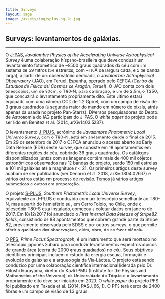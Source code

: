 ```yaml
---
title: Surveys
layout: page
image: /assets/img/splus-bg-lg.jpg
---
```


## Surveys: levantamentos de galáxias.
---

O [J-PAS][j-pas], *Javalambre Physics of the Accelerating  Universe Astrophysical Survey* é uma colaboração híspano-brasileira que deve conduzir um levantamento fotométrico de ~8500 graus quadrados do céu com um sistema de 59 filtros (54 estreitos, com ~110Å  de largura cada, e 5 de banda larga), a partir de um observatório dedicado, o *Javalambre  Astrophysical Observatory* (JAO), em Teruel, Espanha, operado pelo CEFCA (*Centro de Estudios de Física del Cosmos de Aragón, Teruel*). O JAO conta com dois telescópios, um de 80cm, o T80-N, para calibração, e um de 2.5m, o T250, que conduzirá o levantamento propriamente dito. Este último estará equipado com uma câmera CCD de 1.2 Gpixel, com um campo de visão de 3 graus quadrados (a segunda maior do mundo em número de pixels, atrás apenas da usada no projeto Pan-Starrs). Diversos pesquisadores do Depto. de Astronomia do IAG participam do J-PAS. O *white paper* do projeto pode ser lido em Benítez et al. (2014, arXiv1403.5237).

O levantamento  [J-PLUS][j-plus], acrônimo de *Javalambre Photometric Local Universe Survey*, com o T80-N, está em andamento desde o final de 2015. Em 29 de setembro de 2017 o CEFCA anunciou o acesso aberto  ao Early Data Release (EDR) deste survey, que consiste em 18 apontamentos em diferentes regiões do céu, cobrindo 36 graus quadrados. Os catálogos disponibilizados juntos com as imagens contêm mais de 400 mil objetos astronômicos observados nas 12 bandas do projeto, sendo 150 mil estrelas e 101 mil galáxias até a magnitude  r < 21.
Os primeiros artigos deste survey acabam de ser publicados (ver Cenarro et al. 2018, arXiv:1804.02667) e vários outros estão em processo de revisão. Temos já vários artigos submetidos e outros em preparação.

O projeto [S-PLUS][s-plus], *Southern Photometric Local Universe Survey*, equivalente  ao J-PLUS e conduzido com um telescópio semelhante ao T80-N, mas a partir do hemisfério sul, em Cerro Tololo, no Chile, onde o telescópio T80-S está instalado, começou a coletar dados em janeiro de 2017. Em 18/12/2017 foi anunciado o *First Internal Data Release of Stripe82 fields*, consistindo de 88 apontamentos que cobrem grande parte da Stripe 82, previamente observada pelo SDSS e por outros surveys, o que permite aferir a qualidade das observações, além, claro, de se fazer ciência. 

O [PFS][pfs], *Prime Focus Spectrograph*, é um instrumento que será montado no telescópio japonês Subaru para conduzir levantamentos espectroscópicos de grande área (cerca de 2000 graus quadrados) no céu. Seus objetivos científicos principais incluem o estudo da energia escura, formação e evolução de galáxias e a arqueologia da Via-Láctea. O projeto está sendo conduzido por uma colaboração científica internacional liderada pelo Dr. Hitoshi Murayama,  diretor do Kavli IPMU (Institute for the Physics and Mathematics of the Universe), da Universidade de Tóquio e o levantamento propriamente dito deve ser iniciado em 2020. O *white paper* do projeto PFS foi publicado em Takada et al. (2014, PASJ, 66, 1). O PFS terá cerca de 2400 fibras e um campo de visão de 1.3 graus.

[j-pas]: http://j-pas.org
[j-plus]: http://j-plus.es
[s-plus]: http://www.splus.iag.usp.br/
[pfs]:  http://sumire.ipmu.jp/pfs/intro.html